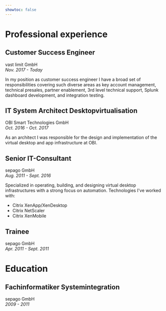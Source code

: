 ```yaml
---
showtoc: false
---
```

# Professional experience

## Customer Success Engineer

vast limit GmbH  
_Nov. 2017 - Today_

In my position as customer success engineer I have a broad set of responsibilities covering such diverse areas as key account management, technical presales, partner enablement, 3rd level technical support, Splunk dashboard development, and integration testing.

## IT System Architect Desktopvirtualisation

OBI Smart Technologies GmbH  
_Oct. 2016 - Oct. 2017_

As an architect I was responsible for the design and implementation of the virtual desktop and app infrastructure at OBI.

## Senior IT-Consultant

sepago GmbH  
_Aug. 2011 - Sept. 2016_

Specialized in operating, building, and designing virtual desktop infrastructures with a strong focus on automation. Technologies I've worked with:

- Citrix XenApp/XenDesktop
- Citrix NetScaler
- Citrix XenMobile

## Trainee

sepago GmbH  
_Apr. 2011 - Sept. 2011_

# Education

## Fachinformatiker Systemintegration

sepago GmbH  
_2009 - 2011_